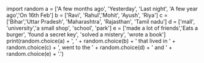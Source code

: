 import random a = ['A few months ago', 'Yesterday', 'Last night', 'A few year ago','On 16th Feb'] b = ['Ravi', 'Rahul','Mohit', 'Ayush', 'Riya'] c = ['Bihar','Uttar Pradesh', 'Maharashtra', 'Rajasthan', 'Tamil nadu'] d = ['mall', 'university','a small shop', 'school', 'park'] e = ['made a lot of friends','Eats a burger', 'found a secret key', 'solved a mistery', 'wrote a book'] print(random.choice(a) + ', ' + random.choice(b) + ' that lived in ' + random.choice(c) + ', went to the ' + random.choice(d) + ' and ' + random.choice(e) + '.')
